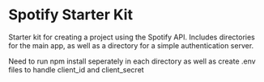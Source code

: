 # Spotify Starter Kit

Starter kit for creating a project using the Spotify API. Includes directories for the main app, as well as a directory for a simple authentication server.

Need to run npm install seperately in each directory as well as create .env files to handle client_id and client_secret